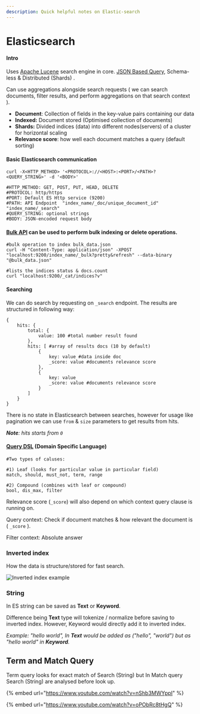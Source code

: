 ```yaml
---
description: Quick helpful notes on Elastic-search
---
```


# Elasticsearch

#### Intro

Uses [Apache Lucene](https://lucene.apache.org/) search engine in core. [JSON Based Query](https://www.elastic.co/guide/en/elasticsearch/reference/current/query-dsl.html), Schema-less & Distributed (Shards) .

Can use aggregations alongside search requests ( we can search documents, filter results, and perform aggregations on that search context ).

* **Document**: Collection of fields in the key-value pairs containing our data
* **Indexed:** Document stored (Optimised collection of documents)
* **Shards:** Divided indices (data) into different nodes(servers) of a cluster for horizontal scaling&#x20;
* **Relevance score**: how well each document matches a query (default sorting)

#### Basic **Elasticsearch** communication

```
curl -X<HTTP_METHOD> '<PROTOCOL>://<HOST>:<PORT>/<PATH>?<QUERY_STRING>' -d '<BODY>'

#HTTP_METHOD: GET, POST, PUT, HEAD, DELETE
#PROTOCOL: http/https
#PORT: Default ES Http service (9200)
#PATH: API Endpoint  "index_name/_doc/unique_document_id" "index_name/_search"
#QUERY_STRING: optional strings 
#BODY: JSON-encoded request body
```

#### [Bulk API](https://www.elastic.co/guide/en/elasticsearch/reference/7.6/docs-bulk.html) can be used to perform bulk indexing or delete operations.

```
#bulk operation to index bulk_data.json 
curl -H "Content-Type: application/json" -XPOST "localhost:9200/index_name/_bulk?pretty&refresh" --data-binary "@bulk_data.json"

#lists the indices status & docs.count 
curl "localhost:9200/_cat/indices?v"
```

#### Searching&#x20;

We can do search by requesting on `_search` endpoint. The results are structured in following way:

```
{
    hits: {
        total: {
            value: 100 #total number result found
        },
        hits: [ #array of results docs (10 by default)
            { 
                key: value #data inside doc
                _score: value #documents relevance score
            },
            {
                key: value
                _score: value #documents relevance score
            }
        ]
    }
}
```

There is no state in Elasticsearch between searches, however for usage like pagination we can use `from` & `size` parameters to get results from hits.&#x20;

_**Note**: hits starts from `0`_&#x20;

#### [Query DSL](https://www.elastic.co/guide/en/elasticsearch/reference/current/query-dsl.html) (Domain Specific Language)

```
#Two types of caluses:

#1) Leaf (looks for particular value in particular field)
match, should, must_not, term, range

#2) Compound (combines with leaf or compound)
bool, dis_max, filter
```

Relevance score (`_score`) will also depend on which context query clause is running on.

Query context: Check if document matches & how relevant the document is ( `_score` ).

Filter context: Absolute answer&#x20;

### Inverted index

How the data is structure/stored for fast search.

![Inverted index example](../../.gitbook/assets/screenshot-2020-07-01-at-7.03.19-pm.png)

### String

In ES string can be saved as **Text** or **Keyword**.&#x20;

Difference being **Text** type will tokenize / normalize before saving to inverted index. However, Keyword would directly add it to inverted index.

_Example: "hello world", In **Text** would be added as ("hello", "world") but as "hello world" in **Keyword**._

## Term and Match Query&#x20;

Term query looks for exact match of Search (String) but In Match query Search  (String) are analysed before look up.

{% embed url="https://www.youtube.com/watch?v=nShb3MWYppI" %}

{% embed url="https://www.youtube.com/watch?v=oPObRc8tHgQ" %}



&#x20;

